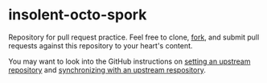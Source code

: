 # insolent-octo-spork

Repository for pull request practice.  Feel free to clone, [fork], and
submit pull requests against this repository to your heart's content.

You may want to look into the GitHub instructions on
[setting an upstream repository][upstream] and
[synchronizing with an upstream respository][sync].

[fork]: https://help.github.com/articles/fork-a-repo/
[upstream]: https://help.github.com/articles/configuring-a-remote-for-a-fork/
[sync]: https://help.github.com/articles/syncing-a-fork/
